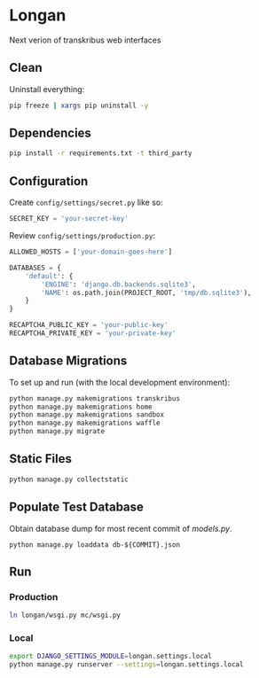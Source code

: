 # Longan
 Next verion of transkribus web interfaces

## Clean

Uninstall everything:

```bash
pip freeze | xargs pip uninstall -y
```

## Dependencies

```bash
pip install -r requirements.txt -t third_party
```



## Configuration

Create `config/settings/secret.py` like so:
```python
SECRET_KEY = 'your-secret-key'
```

Review `config/settings/production.py`:

```python
ALLOWED_HOSTS = ['your-domain-goes-here']

DATABASES = {
    'default': {
        'ENGINE': 'django.db.backends.sqlite3',
        'NAME': os.path.join(PROJECT_ROOT, 'tmp/db.sqlite3'),
    }
}

RECAPTCHA_PUBLIC_KEY = 'your-public-key'
RECAPTCHA_PRIVATE_KEY = 'your-private-key'
```

## Database Migrations

To set up and run (with the local development environment):

```bash
python manage.py makemigrations transkribus
python manage.py makemigrations home
python manage.py makemigrations sandbox
python manage.py makemigrations waffle
python manage.py migrate
```

## Static Files

```bash
python manage.py collectstatic
```

## Populate Test Database

Obtain database dump for most recent commit of _models.py_.

```
python manage.py loaddata db-${COMMIT}.json
```

## Run

### Production

```bash
ln longan/wsgi.py mc/wsgi.py
```

### Local

```bash
export DJANGO_SETTINGS_MODULE=longan.settings.local
python manage.py runserver --settings=longan.settings.local
```
